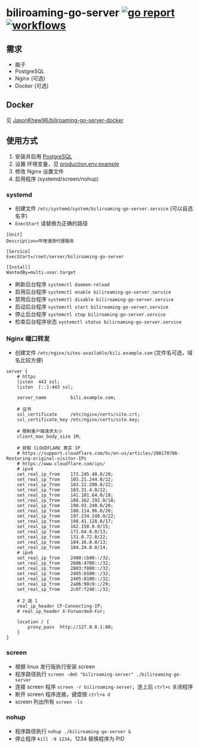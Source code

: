 # biliroaming-go-server [![go report](https://goreportcard.com/badge/github.com/JasonKhew96/biliroaming-go-server)](https://goreportcard.com/report/github.com/JasonKhew96/biliroaming-go-server) [![workflows](https://github.com/JasonKhew96/biliroaming-go-server/workflows/Go/badge.svg)](https://github.com/JasonKhew96/biliroaming-go-server/actions)


## 需求
- 脑子
- PostgreSQL
- Nginx (可选)
- Docker (可选)

## Docker
见 [JasonKhew96/biliroaming-go-server-docker](https://github.com/JasonKhew96/biliroaming-go-server-docker)

## 使用方式
1. 安装并启用 [PostgreSQL](https://www.postgresql.org/)
2. 设置 环境变量，见 [production.env.example](production.env.example)
3. 修改 Nginx 设置文件
4. 启用程序 (systemd/screen/nohup)

### systemd
- 创建文件 `/etc/systemd/system/biliroaming-go-server.service` (可以自选名字)
- `ExecStart` 请替换为正确的路径
```
[Unit]
Description=哔哩漫游代理服务

[Service]
ExecStart=/root/server/biliroaming-go-server

[Install]
WantedBy=multi-user.target
```
- 刷新后台程序 `systemctl daemon-reload`
- 启用后台程序 `systemctl enable biliroaming-go-server.service`
- 禁用后台程序 `systemctl disable biliroaming-go-server.service`
- 启动后台程序 `systemctl start biliroaming-go-server.service`
- 停止后台程序 `systemctl stop biliroaming-go-server.service`
- 检查后台程序状态 `systemctl status biliroaming-go-server.service`

### Nginx 端口转发
- 创建文件 `/etc/nginx/sites-available/bili.example.com` (文件名可选，域名比较方便)
```
server {
    # https
    listen  443 ssl;
    listen  [::]:443 ssl;

    server_name         bili.example.com;
    
    # 证书
    ssl_certificate     /etc/nginx/certs/site.crt;
    ssl_certificate_key /etc/nginx/certs/site.key;

    # 限制客户端请求大小
    client_max_body_size 1M;

    # 获取 CLOUDFLARE 真实 IP
    # https://support.cloudflare.com/hc/en-us/articles/200170786-Restoring-original-visitor-IPs
    # https://www.cloudflare.com/ips/
    # ipv4
    set_real_ip_from    173.245.48.0/20;
    set_real_ip_from    103.21.244.0/22;
    set_real_ip_from    103.22.200.0/22;
    set_real_ip_from    103.31.4.0/22;
    set_real_ip_from    141.101.64.0/18;
    set_real_ip_from    108.162.192.0/18;
    set_real_ip_from    190.93.240.0/20;
    set_real_ip_from    188.114.96.0/20;
    set_real_ip_from    197.234.240.0/22;
    set_real_ip_from    198.41.128.0/17;
    set_real_ip_from    162.158.0.0/15;
    set_real_ip_from    172.64.0.0/13;
    set_real_ip_from    131.0.72.0/22;
    set_real_ip_from    104.16.0.0/13;
    set_real_ip_from    104.24.0.0/14;
    # ipv6
    set_real_ip_from    2400:cb00::/32;
    set_real_ip_from    2606:4700::/32;
    set_real_ip_from    2803:f800::/32;
    set_real_ip_from    2405:b500::/32;
    set_real_ip_from    2405:8100::/32;
    set_real_ip_from    2a06:98c0::/29;
    set_real_ip_from    2c0f:f248::/32;

    # 2 选 1
    real_ip_header CF-Connecting-IP;
    # real_ip_header X-Forwarded-For;

    location / {
        proxy_pass  http://127.0.0.1:80;
    }
}
```

### screen
- 根据 linux 发行版执行安装 screen
- 程序路径执行 `screen -dmS "biliroaming-server" ./biliroaming-go-server`
- 连接 screen 程序 `screen -r biliroaming-server`，连上后 `ctrl+c` 关闭程序
- 断开 screen 程序连接，键盘按 `ctrl+a d`
- screen 列出所有 `screen -ls`

### nohup
- 程序路径执行 `nohup ./biliroaming-go-server &`
- 停止程序 `kill -9 1234`，1234 替换程序为 PID
